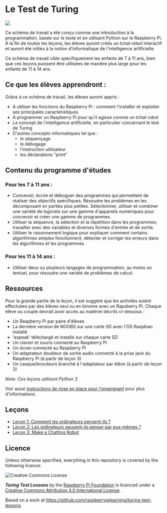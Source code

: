 # Le Test de Turing

![](cover.png)

Ce schéma de travail a été conçu comme une introduction à la programmation, basée sur le texte et en utilisant Python sur le Raspberry Pi. À la fin de toutes les leçons, les élèves auront créés un tchat robot interactif et auront été initiés à la notion d'informatique de l'intelligence artificielle.

Ce schéma de travail cible spécifiquement les enfants de 7 à 11 ans, bien que ces leçons puissent être utilisées de manière plus large pour les enfants de 11 à 14 ans.


## Ce que les élèves apprendront :


Grâce à ce schéma de travail, les élèves auront appris :

- A utiliser les fonctions du Raspberry Pi : comment l'installer et exploiter ses principales caractéristiques
- A programmer un Raspberry Pi pour qu'il agisse comme un tchat robot
- Le concept de l'intelligence artificielle, en particulier concernant le test de Turing
- D'autres concepts informatiques tel que :
	- le séquençage
	- le débogage
	- l'instruction utilisateur
	- les déclarations "print"


## Contenu du programme d'études  

### Pour les 7 à 11 ans :

- Concevoir, écrire et déboguer des programmes qui permettent de réaliser des objectifs spécifiques. Résoudre les problèmes en les décomposant en parties plus petites. Sélectionner, utiliser et combiner une variété de logiciels sur une gamme d'appareils numériques pour concevoir et créer une gamme de programmes.
- Utiliser la séquence, la sélection et la répétition dans les programmes; travailler avec des variables et diverses formes d'entrée et de sortie.
- Utiliser le raisonnement logique pour expliquer comment certains algorithmes simples fonctionnent, détecter et corriger les erreurs dans les algorithmes et les programmes.


### Pour les 11 à 14 ans :

- Utiliser deux ou plusieurs langages de programmation, au moins un textuel, pour résoudre une variété de problèmes de calcul.


## Ressources

Pour la grande partie de la leçon, il est suggéré que les activités soient effectuées par des élèves seul ou en binome avec un Rapsberry Pi. Chaque élève ou couple devrait avoir accès au matériel décrits ci-dessous :

- Un Raspberry Pi par paire d'élèves
- La dernière version de NOOBS sur une carte SD avec l'OS Raspbian installé
- 'espeak' téléchargé et installé sur chaque carte SD
- Un clavier et souris connecté au Raspberry Pi
- Un écran connecté au Raspberry Pi
- Un adaptateur doubleur de sortie audio connecté à la prise jack du Raspberry Pi (à partir de leçon 3)
- Un casque/écouteurs branché à l'adaptateur par élève (à partir de leçon 3)

*Note: Ces leçons utilisent Python 3*.

Voir aussi [instructions de mise en place pour l'enseignant](teacher-instructions.md) pour plus d'informations.

## Leçons

- [Leçon 1: Comment les ordinateurs pensent-ils ?](lesson-1/plan.md)
- [Leçon 2: Les ordinateurs peuvent-ils penser par eux-mêmes ?](lesson-2/plan.md)
- [Leçon 3: Make a Chatting Robot](lesson-3/plan.md)

## Licence

Unless otherwise specified, everything in this repository is covered by the following licence:

![Creative Commons License](http://i.creativecommons.org/l/by-sa/4.0/88x31.png)

***Turing Test Lessons*** by the [Raspberry Pi Foundation](http://raspberrypi.org) is licenced under a [Creative Commons Attribution 4.0 International License](http://creativecommons.org/licenses/by-sa/4.0/).

Based on a work at https://github.com/raspberrypilearning/turing-test-lessons
